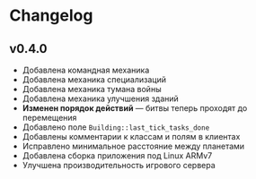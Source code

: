 # Changelog

## v0.4.0

- Добавлена командная механика
- Добавлена механика специализаций
- Добавлена механика тумана войны
- Добавлена механика улучшения зданий
- **Изменен порядок действий** — битвы теперь проходят до перемещения
- Добавлено поле `Building::last_tick_tasks_done`
- Добавлены комментарии к классам и полям в клиентах
- Исправлено минимальное расстояние между планетами
- Добавлена сборка приложения под Linux ARMv7
- Улучшена производительность игрового сервера
